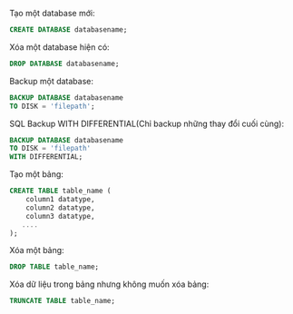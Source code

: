 Tạo một database mới:
```sql
CREATE DATABASE databasename;
```

Xóa một database hiện có:
```sql
DROP DATABASE databasename;
```

Backup một database:
```sql
BACKUP DATABASE databasename
TO DISK = 'filepath';
```

SQL Backup WITH DIFFERENTIAL(Chỉ backup những thay đổi cuối cùng):
```sql
BACKUP DATABASE databasename
TO DISK = 'filepath'
WITH DIFFERENTIAL;
```

Tạo một bảng:
```sql
CREATE TABLE table_name (
    column1 datatype,
    column2 datatype,
    column3 datatype,
   ....
);
```

Xóa một bảng:
```sql
DROP TABLE table_name;
```

Xóa dữ liệu trong bảng nhưng không muốn xóa bảng:
```sql
TRUNCATE TABLE table_name;
```
